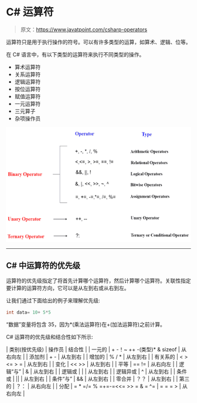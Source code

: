 # C# 运算符

> 原文：<https://www.javatpoint.com/csharp-operators>

运算符只是用于执行操作的符号。可以有许多类型的运算，如算术、逻辑、位等。

在 C# 语言中，有以下类型的运算符来执行不同类型的操作。

*   算术运算符
*   关系运算符
*   逻辑运算符
*   按位运算符
*   赋值运算符
*   一元运算符
*   三元算子
*   杂项操作员

![CSHARP Operators 1](img/6c94771cec45edc9b642e3d995e90699.png)

* * *

## C# 中运算符的优先级

运算符的优先级指定了将首先计算哪个运算符，然后计算哪个运算符。关联性指定要计算的运算符方向，它可以是从左到右或从右到左。

让我们通过下面给出的例子来理解优先级:

```cs
int data= 10+ 5*5

```

“数据”变量将包含 35，因为*(乘法运算符)在+(加法运算符)之前计算。

C# 运算符的优先级和结合性如下所示:

| 类别(按优先级) | 操作员 | 结合性 |
| 一元的 | + -！~ ++ -(类型)* & sizeof | 从右向左 |
| 添加剂 | + - | 从左到右 |
| 增加的 | % / * | 从左到右 |
| 有关系的 | < > <= > = | 从左到右 |
| 变化 | << >> | 从左到右 |
| 平等 | == != | 从右向左 |
| 逻辑“与” | & | 从左到右 |
| 逻辑或 | &#124; | 从左到右 |
| 逻辑异或 | ^ | 从左到右 |
| 条件或 | &#124;&#124; | 从左到右 |
| 条件“与” | && | 从左到右 |
| 零合并 | ？？ | 从左到右 |
| 第三的 | ？： | 从右向左 |
| 分配 | = * =/= % =+=-=<<= >> = & = ^= &#124; = = = > | 从右向左 |